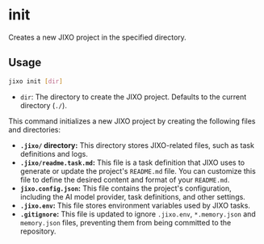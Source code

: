 # init

Creates a new JIXO project in the specified directory.

## Usage

```bash
jixo init [dir]
```

- `dir`: The directory to create the JIXO project. Defaults to the current directory (`./`).

This command initializes a new JIXO project by creating the following files and directories:

- **`.jixo/` directory:** This directory stores JIXO-related files, such as task definitions and logs.
- **`.jixo/readme.task.md`:** This file is a task definition that JIXO uses to generate or update the project's `README.md` file.  You can customize this file to define the desired content and format of your `README.md`.
- **`jixo.config.json`:** This file contains the project's configuration, including the AI model provider, task definitions, and other settings.
- **`.jixo.env`:** This file stores environment variables used by JIXO tasks.
- **`.gitignore`:** This file is updated to ignore `.jixo.env`, `*.memory.json` and `memory.json` files, preventing them from being committed to the repository.
